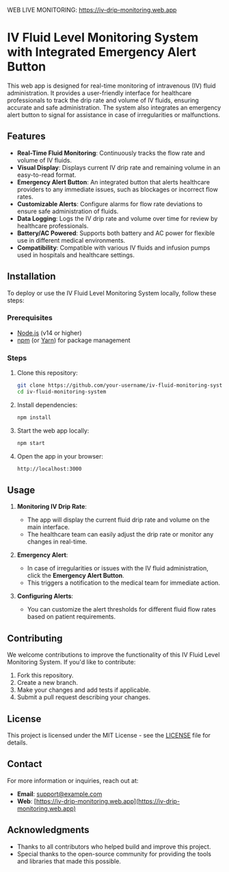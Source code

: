 
WEB LIVE MONITORING: https://iv-drip-monitoring.web.app


# IV Fluid Level Monitoring System with Integrated Emergency Alert Button

This web app is designed for real-time monitoring of intravenous (IV) fluid administration. It provides a user-friendly interface for healthcare professionals to track the drip rate and volume of IV fluids, ensuring accurate and safe administration. The system also integrates an emergency alert button to signal for assistance in case of irregularities or malfunctions.

## Features

- **Real-Time Fluid Monitoring**: Continuously tracks the flow rate and volume of IV fluids.
- **Visual Display**: Displays current IV drip rate and remaining volume in an easy-to-read format.
- **Emergency Alert Button**: An integrated button that alerts healthcare providers to any immediate issues, such as blockages or incorrect flow rates.
- **Customizable Alerts**: Configure alarms for flow rate deviations to ensure safe administration of fluids.
- **Data Logging**: Logs the IV drip rate and volume over time for review by healthcare professionals.
- **Battery/AC Powered**: Supports both battery and AC power for flexible use in different medical environments.
- **Compatibility**: Compatible with various IV fluids and infusion pumps used in hospitals and healthcare settings.

## Installation

To deploy or use the IV Fluid Level Monitoring System locally, follow these steps:

### Prerequisites

- [Node.js](https://nodejs.org/) (v14 or higher)
- [npm](https://www.npmjs.com/) (or [Yarn](https://yarnpkg.com/)) for package management

### Steps

1. Clone this repository:
    ```bash
    git clone https://github.com/your-username/iv-fluid-monitoring-system.git
    cd iv-fluid-monitoring-system
    ```

2. Install dependencies:
    ```bash
    npm install
    ```

3. Start the web app locally:
    ```bash
    npm start
    ```

4. Open the app in your browser:
    ```bash
    http://localhost:3000
    ```

## Usage

1. **Monitoring IV Drip Rate**:
   - The app will display the current fluid drip rate and volume on the main interface.
   - The healthcare team can easily adjust the drip rate or monitor any changes in real-time.

2. **Emergency Alert**:
   - In case of irregularities or issues with the IV fluid administration, click the **Emergency Alert Button**.
   - This triggers a notification to the medical team for immediate action.

3. **Configuring Alerts**:
   - You can customize the alert thresholds for different fluid flow rates based on patient requirements.

## Contributing

We welcome contributions to improve the functionality of this IV Fluid Level Monitoring System. If you'd like to contribute:

1. Fork this repository.
2. Create a new branch.
3. Make your changes and add tests if applicable.
4. Submit a pull request describing your changes.

## License

This project is licensed under the MIT License - see the [LICENSE](LICENSE) file for details.

## Contact

For more information or inquiries, reach out at:

- **Email**: support@example.com
- **Web**: [https://iv-drip-monitoring.web.app](https://iv-drip-monitoring.web.app)

## Acknowledgments

- Thanks to all contributors who helped build and improve this project.
- Special thanks to the open-source community for providing the tools and libraries that made this possible.
